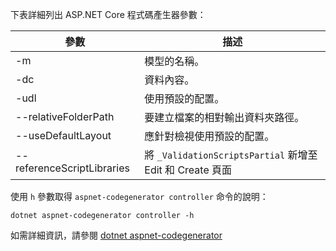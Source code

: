 下表詳細列出 ASP.NET Core 程式碼產生器參數：

| 參數               | 描述|
| ----------------- | ------------ |
| -m  | 模型的名稱。 |
| -dc  | 資料內容。 |
| -udl | 使用預設的配置。 |
| --relativeFolderPath | 要建立檔案的相對輸出資料夾路徑。 |
| --useDefaultLayout | 應針對檢視使用預設的配置。 |
| --referenceScriptLibraries | 將 `_ValidationScriptsPartial` 新增至 Edit 和 Create 頁面 |

使用 `h` 參數取得 `aspnet-codegenerator controller` 命令的說明：

```dotnetcli
dotnet aspnet-codegenerator controller -h
```

如需詳細資訊，請參閱 [dotnet aspnet-codegenerator](xref:fundamentals/tools/dotnet-aspnet-codegenerator)
